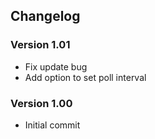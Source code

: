 ## **Changelog**

### Version 1.01
- Fix update bug
- Add option to set poll interval
### Version 1.00
- Initial commit